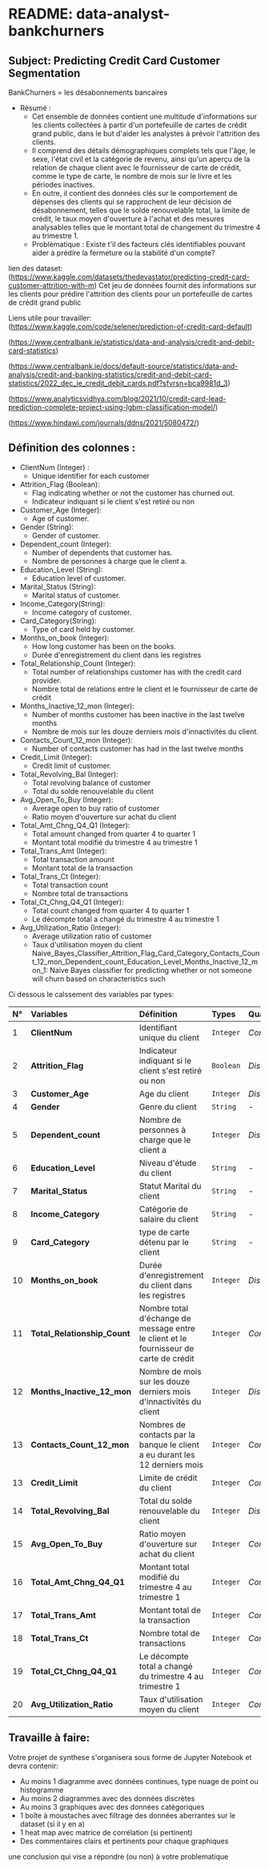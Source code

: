 # README: data-analyst-bankchurners


## Subject: Predicting Credit Card Customer Segmentation

BankChurners =  les désabonnements bancaires

- Résumé : 
  - Cet ensemble de données contient une multitude d'informations sur les clients collectées à partir d'un portefeuille de cartes de crédit grand public, dans le but d'aider les analystes à prévoir l'attrition des clients. 
  - Il comprend des détails démographiques complets tels que l'âge, le sexe, l'état civil et la catégorie de revenu, ainsi qu'un aperçu de la relation de chaque client avec le fournisseur de carte de crédit, comme le type de carte, le nombre de mois sur le livre et les périodes inactives. 
   - En outre, il contient des données clés sur le comportement de dépenses des clients qui se rapprochent de leur décision de désabonnement, telles que le solde renouvelable total, la limite de crédit, le taux moyen d'ouverture à l'achat et des mesures analysables telles que le montant total de changement du trimestre 4 au trimestre 1. 
   - Problèmatique : Existe t'il des facteurs clés identifiables pouvant aider à prédire la fermeture ou la stabilité d'un compte?
   
lien des dataset:  
(https://www.kaggle.com/datasets/thedevastator/predicting-credit-card-customer-attrition-with-m)
Cet jeu de données fournit des informations sur les clients pour prédire l'attrition des clients pour un portefeuille de cartes de crédit grand public


Liens utile pour travailler:
(https://www.kaggle.com/code/selener/prediction-of-credit-card-default)

(https://www.centralbank.ie/statistics/data-and-analysis/credit-and-debit-card-statistics)

(https://www.centralbank.ie/docs/default-source/statistics/data-and-analysis/credit-and-banking-statistics/credit-and-debit-card-statistics/2022_dec_ie_credit_debit_cards.pdf?sfvrsn=bca9981d_3)

(https://www.analyticsvidhya.com/blog/2021/10/credit-card-lead-prediction-complete-project-using-lgbm-classification-model/)

(https://www.hindawi.com/journals/ddns/2021/5080472/)


## Définition des colonnes : 

   - ClientNum (Integer) : 
       - Unique identifier for each customer
   - Attrition_Flag (Boolean): 
       - Flag indicating whether or not the customer has churned out.
       - Indicateur indiquant si le client s'est retiré ou non
   - Customer_Age (Integer): 
       - Age of customer. 
   - Gender (String): 
       - Gender of customer. 
   - Dependent_count (Integer): 
       - Number of dependents that customer has.
       - Nombre de personnes à charge que le client a.
   - Education_Level (String): 
       - Education level of customer. 
   - Marital_Status (String): 
       - Marital status of customer. 
   - Income_Category(String): 
       - Income category of customer. 
   - Card_Category(String): 
       - Type of card held by customer.
   - Months_on_book (Integer): 
       - How long customer has been on the books. 
       - Durée d'enregistrement du client dans les registres
   - Total_Relationship_Count (Integer): 
       - Total number of relationships customer has with the credit card provider. 
       - Nombre total de relations entre le client et le fournisseur de carte de crédit
   - Months_Inactive_12_mon (Integer): 
       - Number of months customer has been inactive in the last twelve months 
       - Nombre de mois sur les douze derniers mois d'innactivités du client.
   - Contacts_Count_12_mon (Integer): 
       - Number of contacts customer has had in the last twelve months 
   - Credit_Limit (Integer): 
       - Credit limit of customer.
   - Total_Revolving_Bal (Integer): 
       - Total revolving balance of customer
       - Total du solde renouvelable du client
   - Avg_Open_To_Buy (Integer): 
       - Average open to buy ratio of customer 
       - Ratio moyen d'ouverture sur achat du client
   - Total_Amt_Chng_Q4_Q1 (Integer): 
       - Total amount changed from quarter 4 to quarter 1 
       - Montant total modifié du trimestre 4 au trimestre 1
   - Total_Trans_Amt (Integer): 
       - Total transaction amount 
       - Montant total de la transaction
   - Total_Trans_Ct (Integer): 
       - Total transaction count
       - Nombre total de transactions
   - Total_Ct_Chng_Q4_Q1 (Integer): 
       - Total count changed from quarter 4 to quarter 1
       - Le décompte total a changé du trimestre 4 au trimestre 1
   - Avg_Utilization_Ratio (Integer): 
       - Average utilization ratio of customer 
       - Taux d'utilisation moyen du client
   Naive_Bayes_Classifier_Attrition_Flag_Card_Category_Contacts_Count_12_mon_Dependent_count_Education_Level_Months_Inactive_12_mon_1: Naive Bayes classifier for predicting whether or not someone will churn based on characteristics such
   
   Ci dessous le calssement des variables par types:
   
   
| N°  | Variables       | Définition      | Types   |  Quantitative?    |  Qualitative?|
| :------------- | :------------- |:-------------| :-----|:-------------| :-------------|
| 1 | **ClientNum**     | Identifiant unique du client | `Integer` | *Continue*| -
| 2 | **Attrition_Flag**      | Indicateur indiquant si le client s'est retiré ou non      |   `Boolean` |  *Discrete*| -
| 3 | **Customer_Age** | Age du client      |    `Integer` | *Discrete*| - 
| 4 | **Gender** | Genre du client      |    `String` | - | *nominal*| 
| 5 | **Dependent_count** | Nombre de personnes à charge que le client a      |  `Integer` | *Discrete*| - 
| 6 | **Education_Level** | Niveau d'étude du client      | `String` | - | *ordinale* |
| 7 | **Marital_Status** | Statut Marital du client   | `String` | - | *nominal* | 
| 8 | **Income_Category** | Catégorie de salaire du client    | `String` | - | *ordinale* | 
| 9 | **Card_Category** | type de carte détenu par le client      | `String` | - | *nominal* | 
| 10 | **Months_on_book** | Durée d'enregistrement du client dans les registres | `Integer` | *Discrete*| - 
| 11 | **Total_Relationship_Count** | Nombre total d'échange de message entre le client et le fournisseur de carte de crédit      |    `Integer` | *Continue*| - 
| 12 | **Months_Inactive_12_mon** | Nombre de mois sur les douze derniers mois d'innactivités du client      |    `Integer` | *Discrete* | - 
| 13 | **Contacts_Count_12_mon** | Nombres de contacts par la banque le client a eu durant les 12 derniers mois |    `Integer` | *Continue* | - 
| 13 | **Credit_Limit** | Limite de crédit du client      |    `Integer` | *Continue* | - 
| 14 | **Total_Revolving_Bal** | Total du solde renouvelable du client  | `Integer` | *Discrete*| - 
| 15 | **Avg_Open_To_Buy** | Ratio moyen d'ouverture sur achat du client | `Integer` | *Continue*| - 
| 16 | **Total_Amt_Chng_Q4_Q1** | Montant total modifié du trimestre 4 au trimestre 1 |    `Integer` | *Continue* | - 
| 17 | **Total_Trans_Amt** | Montant total de la transaction |    `Integer` | *Continue* | - 
| 18 | **Total_Trans_Ct** | Nombre total de transactions |    `Integer` | *Continue* | - 
| 19 | **Total_Ct_Chng_Q4_Q1** | Le décompte total a changé du trimestre 4 au trimestre 1      |    `Integer` | *Continue*| - 
| 20 | **Avg_Utilization_Ratio** | Taux d'utilisation moyen du client      |    `Integer` | *Continue*| - 



## Travaille à faire:

Votre projet de synthese s'organisera sous forme de Jupyter Notebook et devra contenir:

- Au moins 1 diagramme avec données continues, type nuage de point ou histogramme
- Au moins 2 diagrammes avec des données discrètes
- Au moins 3 graphiques avec des données catégoriques
- 1 boîte à moustaches avec filtrage des données aberrantes sur le dataset (si il y en a)
- 1 heat map avec matrice de corrélation (si pertinent)
- Des commentaires clairs et pertinents pour chaque graphiques

une conclusion qui vise a répondre (ou non) à votre problematique

